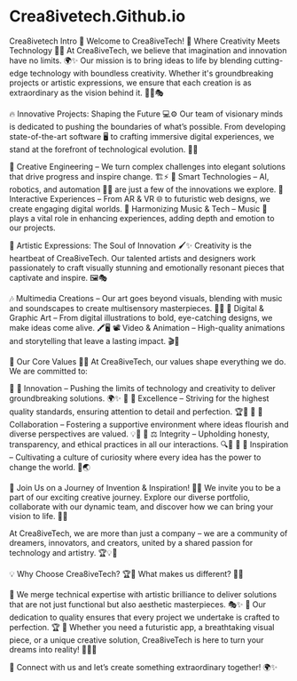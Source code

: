 # Crea8ivetech.Github.io



Crea8ivetech Intro
🚀 Welcome to Crea8iveTech! 🌟
Where Creativity Meets Technology 🎨💡
At Crea8iveTech, we believe that imagination and innovation have no limits. 🌍✨ Our mission is to bring ideas to life by blending cutting-edge technology with boundless creativity. Whether it's groundbreaking projects or artistic expressions, we ensure that each creation is as extraordinary as the vision behind it. 🚀🔬🎭

🔥 Innovative Projects: Shaping the Future 💻⚙️
Our team of visionary minds is dedicated to pushing the boundaries of what’s possible. From developing state-of-the-art software 🖥️ to crafting immersive digital experiences, we stand at the forefront of technological evolution. 🚀💡

🔹 Creative Engineering – We turn complex challenges into elegant solutions that drive progress and inspire change. 🏗️⚡ 🔹 Smart Technologies – AI, robotics, and automation 🤖🚗 are just a few of the innovations we explore. 🔹 Interactive Experiences – From AR & VR 🌐 to futuristic web designs, we create engaging digital worlds. 🔹 Harmonizing Music & Tech – Music 🎵 plays a vital role in enhancing experiences, adding depth and emotion to our projects.

🎨 Artistic Expressions: The Soul of Innovation 🖌️✨
Creativity is the heartbeat of Crea8iveTech. Our talented artists and designers work passionately to craft visually stunning and emotionally resonant pieces that captivate and inspire. 🖼️🎭

🎶 Multimedia Creations – Our art goes beyond visuals, blending with music and soundscapes to create multisensory masterpieces. 🎼✨ 🎨 Digital & Graphic Art – From digital illustrations to bold, eye-catching designs, we make ideas come alive. 🖍️🖥️ 📽️ Video & Animation – High-quality animations and storytelling that leave a lasting impact. 🎬🔮

💎 Our Core Values 🌟💖
At Crea8iveTech, our values shape everything we do. We are committed to:

🔹 🚀 Innovation – Pushing the limits of technology and creativity to deliver groundbreaking solutions. 🌍✨ 🔹 🎯 Excellence – Striving for the highest quality standards, ensuring attention to detail and perfection. 🏆🔬 🔹 🤝 Collaboration – Fostering a supportive environment where ideas flourish and diverse perspectives are valued. 💡🌈 🔹 ⚖️ Integrity – Upholding honesty, transparency, and ethical practices in all our interactions. 🔍🤍 🔹 🌟 Inspiration – Cultivating a culture of curiosity where every idea has the power to change the world. 🚀🌏

🚀 Join Us on a Journey of Invention & Inspiration! 🎇🌠
We invite you to be a part of our exciting creative journey. Explore our diverse portfolio, collaborate with our dynamic team, and discover how we can bring your vision to life. 🌟✨

At Crea8iveTech, we are more than just a company – we are a community of dreamers, innovators, and creators, united by a shared passion for technology and artistry. 🏆💡🎨

💡 Why Choose Crea8iveTech? 🏆🚀
What makes us different? 🤔💡

🎯 We merge technical expertise with artistic brilliance to deliver solutions that are not just functional but also aesthetic masterpieces. 🎭✨ 🎯 Our dedication to quality ensures that every project we undertake is crafted to perfection. 🏆 🎯 Whether you need a futuristic app, a breathtaking visual piece, or a unique creative solution, Crea8iveTech is here to turn your dreams into reality! 🚀💡🎨

🔗 Connect with us and let’s create something extraordinary together! 🌍✨


